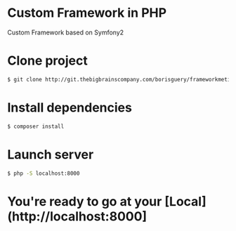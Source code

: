 Custom Framework in PHP
======================
Custom Framework based on Symfony2

# Clone project
```sh
$ git clone http://git.thebigbrainscompany.com/borisguery/frameworkmetinet.git
```
# Install dependencies
```sh
$ composer install
```

# Launch server

```sh
$ php -S localhost:8000
```

# You're ready to go at your [Local](http://localhost:8000]